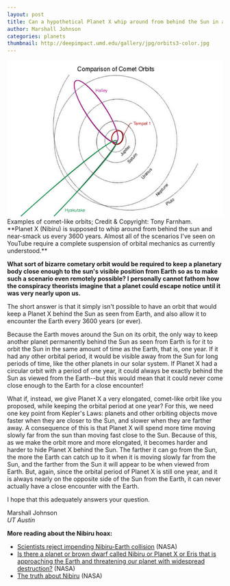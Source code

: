 ```yaml
---
layout: post
title: Can a hypothetical Planet X whip around from behind the Sun in a 3600-years orbit?
author: Marshall Johnson
categories: planets
thumbnail: http://deepimpact.umd.edu/gallery/jpg/orbits3-color.jpg
---
```

<div class="image">
<a href="http://deepimpact.umd.edu/gallery/orbits3.html" title="The Big Dipper Cluster"><img src="/img/orbits3-color.jpg" alt="Cometary orbits"></a>
<div class="caption">Examples of comet-like orbits; Credit & Copyright: Tony Farnham.</div>
</div>
**Planet X (Nibiru) is supposed to whip around from behind the sun and near-smack us every 3600 years. Almost all of the scenarios I've seen on YouTube require a complete suspension of orbital mechanics as currently understood.**

**What sort of bizarre cometary orbit would be required to keep a planetary body close enough to the sun's visible position from Earth so as to make such a scenario even remotely possible? I personally cannot fathom how the conspiracy theorists imagine that a planet could escape notice until it was very nearly upon us.**

The short answer is that it simply isn't possible to have an orbit that would keep a Planet X behind the Sun as seen from Earth, and also allow it to encounter the Earth every 3600 years (or ever).

Because the Earth moves around the Sun on its orbit, the only way to keep another planet permanently behind the Sun as seen from Earth is for it to orbit the Sun in the same amount of time as the Earth, that is, one year. If it had any other orbital period, it would be visible away from the Sun for long periods of time, like the other planets in our solar system. If Planet X had a circular orbit with a period of one year, it could always be exactly behind the Sun as viewed from the Earth--but this would mean that it could never come close enough to the Earth for a close encounter! 

What if, instead, we give Planet X a very elongated, comet-like orbit like you proposed, while keeping the orbital period at one year? For this, we need one key point from Kepler's Laws: planets and other orbiting objects move faster when they are closer to the Sun, and slower when they are farther away. A consequence of this is that Planet X will spend more time moving slowly far from the sun than moving fast close to the Sun. Because of this, as we make the orbit more and more elongated, it becomes harder and harder to hide Planet X behind the Sun. The farther it can go from the Sun, the more the Earth can catch up to it when it is moving slowly far from the Sun, and the farther from the Sun it will appear to be when viewed from Earth. But, again, since the orbital period of Planet X is still one year, and it is always nearly on the opposite side of the Sun from the Earth, it can never actually have a close encounter with the Earth.

I hope that this adequately answers your question.

Marshall Johnson<br>
*UT Austin*

**More reading about the Nibiru hoax:**

- [Scientists reject impending Nibiru-Earth collision](http://sservi.nasa.gov/articles/scientists-reject-impending-nibiru-earth-collision/) (NASA)
- [Is there a planet or brown dwarf called Nibiru or Planet X or Eris that is approaching the Earth and threatening our planet with widespread destruction?](http://www.nasa.gov/topics/earth/features/2012.html) (NASA)
- [The truth about Nibiru](http://sservi.nasa.gov/articles/truth-about-nibiru/) (NASA)
